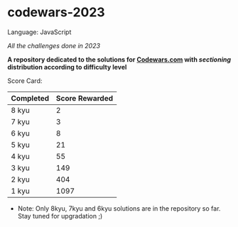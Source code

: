 # codewars-2023
Language:  JavaScript

*All the challenges done in 2023*

**A repository dedicated to the solutions for [Codewars.com](https://www.codewars.com/) with *sectioning* distribution according to difficulty level**

Score Card:


| Completed  | Score Rewarded |
| ---------- | -------------- |
| 8 kyu      |      2         |
| 7 kyu      |      3         |
| 6 kyu      |      8         |
| 5 kyu      |      21        |
| 4 kyu      |      55        |
| 3 kyu      |      149       |
| 2 kyu      |      404       |
| 1 kyu      |      1097      |


* Note: Only 8kyu, 7kyu and 6kyu solutions are in the repository so far. Stay tuned for upgradation ;)
